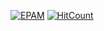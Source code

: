 [![EPAM](https://img.shields.io/badge/Cloud&DevOps%20UA%20Lab%202nd%20Path-Configuration%20Management-green)](./)
[![HitCount](https://hits.dwyl.com/HarrierPanels/ansible.svg?style=flat&show=unique)](http://hits.dwyl.com/HarrierPanels/ansible)
<br>
